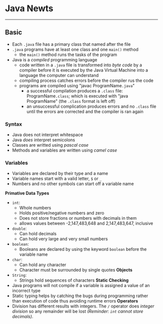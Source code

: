 # Java Newts 
---
## Basic
* Each `.java` file has a primary class that named after the file
* `.java` programs have at least one class and one `main()` method
    * the `main()` method runs the tasks of the program
* Java is a _compiled_ programming language
    * code written in a `.java` file is transformed into _byte code_ by a compiler before it is executed by the Java Virtual Machine into a language the computer can understand
    * compiling process catches errors before the compiler rus the code
    * programs are compiled using "javac ProgramName`.java`"
        * a successful compilation produces a `.class` file: ProgramName`.class`; which is executed with "java ProgramName" (the `.class` format is left off)
        * an unsuccessful complication produces errors and no `.class` file until the errors are corrected and the compiler is ran again

### Syntax
* Java does not interpret whitespace
* Java _does_ interpret semicolons
* Classes are writted using _pascal case_
* Methods and variables are written using _camel case_

### Variables
* Variables are declared by their type and a name
* Variable names start with a valid letter, `$` or `_`
* Numbers and no other symbols can start off a variable name

**Primative Data Types**
* `int`:
    * Whole numbers
    * Holds positive/negative numbers and zero
    * Does not store fractions or numbers with decimals in them
    * allows values between -2,147,483,648 and 2,147,483,647, inclusive
* `double`:
    * Can hold decimals
    * Can hold very large and very small numbers
* `boolean`:
    * Booleans are declared by using the keyword `boolean` before the variable name
* `char`:
    * Can hold any character
    * Character must be surrounded by single quotes
**Objects**
* `String`:
    * Strings hold sequences of characters
**Static Checking**
* Java programs will not compile if a variable is assigned a value of an incorrect type
* Static typing helps by catching the bugs during programming rather than execution of code thus avoiding runtime errors
**Operators**
* Division has different results with integers. The `/` operator does _integer division_ so any remainder will be lost _(Reminder: `int` cannot store decimals)_.

